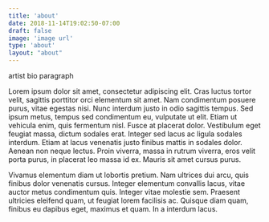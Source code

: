```yaml
---
title: 'about'
date: 2018-11-14T19:02:50-07:00
draft: false
image: 'image url'
type: 'about'
layout: "about"
---
```


artist bio paragraph

Lorem ipsum dolor sit amet, consectetur adipiscing elit. Cras luctus tortor velit, sagittis porttitor orci elementum sit amet. Nam condimentum posuere purus, vitae egestas nisi. Nunc interdum justo in odio sagittis tempus. Sed ipsum metus, tempus sed condimentum eu, vulputate ut elit. Etiam ut vehicula enim, quis fermentum nisl. Fusce at placerat dolor. Vestibulum eget feugiat massa, dictum sodales erat. Integer sed lacus ac ligula sodales interdum. Etiam at lacus venenatis justo finibus mattis in sodales dolor. Aenean non neque lectus. Proin viverra, massa in rutrum viverra, eros velit porta purus, in placerat leo massa id ex. Mauris sit amet cursus purus.

Vivamus elementum diam ut lobortis pretium. Nam ultrices dui arcu, quis finibus dolor venenatis cursus. Integer elementum convallis lacus, vitae auctor metus condimentum quis. Integer vitae molestie sem. Praesent ultricies eleifend quam, ut feugiat lorem facilisis ac. Quisque diam quam, finibus eu dapibus eget, maximus et quam. In a interdum lacus.